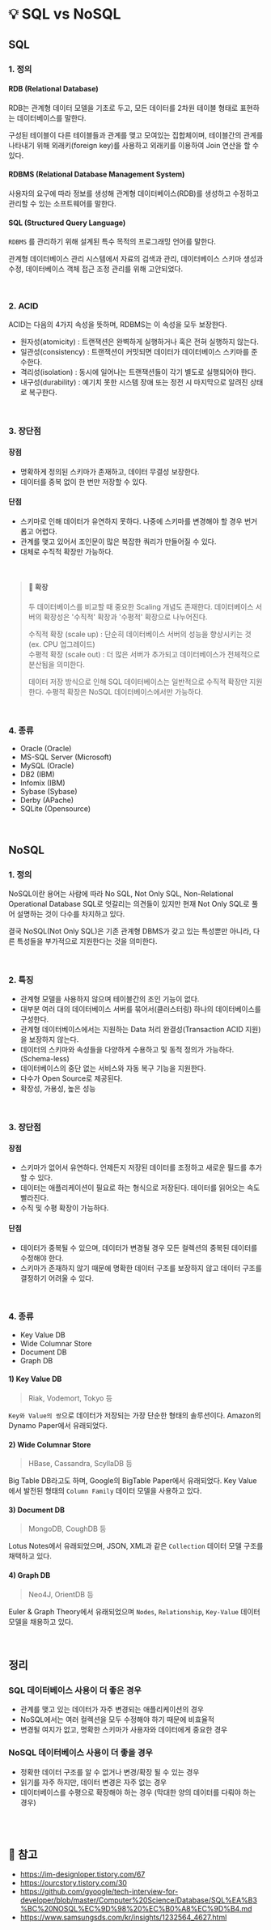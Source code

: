 # 💡 SQL vs NoSQL

## SQL 

### 1. 정의

#### RDB (Relational Database)

RDB는 관계형 데이터 모델을 기초로 두고, 모든 데이터를 2차원 테이블 형태로 표현하는 데이터베이스를 말한다.

구성된 테이블이 다른 테이블들과 관계를 맺고 모여있는 집합체이며, 테이블간의 관계를 나타내기 위해 외래키(foreign key)를 사용하고 외래키를 이용하여 Join 연산을 할 수 있다.

#### RDBMS (Relational Database Management System)

사용자의 요구에 따라 정보를 생성해 관계형 데이터베이스(RDB)를 생성하고 수정하고 관리할 수 있는 소프트웨어를 말한다.

#### SQL (Structured Query Language)

`RDBMS` 를 관리하기 위해 설계된 특수 목적의 프로그래밍 언어를 말한다.

관계형 데이터베이스 관리 시스템에서 자료의 검색과 관리, 데이터베이스 스키마 생성과 수정, 데이터베이스 객체 접근 조정 관리를 위해 고안되었다.

<br/> 

### 2. ACID
ACID는 다음의 4가지 속성을 뜻하며, RDBMS는 이 속성을 모두 보장한다.
- 원자성(atomicity) : 트랜잭션은 완벽하게 실행하거나 혹은 전혀 실행하지 않는다.
- 일관성(consistency) : 트랜잭션이 커밋되면 데이터가 데이터베이스 스키마를 준수한다.
- 격리성(isolation) : 동시에 일어나는 트랜잭션들이 각기 별도로 실행되어야 한다.
- 내구성(durability) : 예기치 못한 시스템 장애 또는 정전 시 마지막으로 알려진 상태로 복구한다.

<br/> 

### 3. 장단점

#### 장점
- 명확하게 정의된 스키마가 존재하고, 데이터 무결성 보장한다.
- 데이터를 중복 없이 한 번만 저장할 수 있다.

#### 단점
- 스키마로 인해 데이터가 유연하지 못하다. 나중에 스키마를 변경해야 할 경우 번거롭고 어렵다.
- 관계를 맺고 있어서 조인문이 많은 복잡한 쿼리가 만들어질 수 있다.
- 대체로 수직적 확장만 가능하다.

<br/>

> #### 🔖 확장 
> 두 데이터베이스를 비교할 때 중요한 Scaling 개념도 존재한다.
> 데이터베이스 서버의 확장성은 '수직적' 확장과 '수평적' 확장으로 나누어진다.
>
> 수직적 확장 (scale up) : 단순히 데이터베이스 서버의 성능을 향상시키는 것 (ex. CPU 업그레이드)   
> 수평적 확장 (scale out) : 더 많은 서버가 추가되고 데이터베이스가 전체적으로 분산됨을 의미한다.
>
> 데이터 저장 방식으로 인해 SQL 데이터베이스는 일반적으로 수직적 확장만 지원한다.
> 수평적 확장은 NoSQL 데이터베이스에서만 가능하다.

<br/> 

### 4. 종류

- Oracle (Oracle)
- MS-SQL Server (Microsoft)
- MySQL (Oracle)
- DB2 (IBM)
- Infomix (IBM)
- Sybase (Sybase)
- Derby (APache)
- SQLite (Opensource)

<br/>

## NoSQL

### 1. 정의

NoSQL이란 용어는  사람에 따라 No SQL, Not Only SQL, Non-Relational Operational Database SQL로 엇갈리는 의견들이 있지만 현재 Not Only SQL로 풀어 설명하는 것이 다수를 차지하고 있다.

결국 NoSQL(Not Only SQL)은 기존 관계형 DBMS가 갖고 있는 특성뿐만 아니라, 다른 특성들을 부가적으로 지원한다는 것을 의미한다.

<br/> 

### 2. 특징
- 관계형 모델을 사용하지 않으며 테이블간의 조인 기능이 없다.
- 대부분 여러 대의 데이터베이스 서버를 묶어서(클러스터링) 하나의 데이터베이스를 구성한다.
- 관계형 데이터베이스에서는 지원하는 Data 처리 완결성(Transaction ACID 지원)을 보장하지 않는다.
- 데이터의 스키마와 속성들을 다양하게 수용하고 및 동적 정의가 가능하다. (Schema-less)
- 데이터베이스의 중단 없는 서비스와 자동 복구 기능을 지원한다.
- 다수가 Open Source로 제공된다.
- 확장성, 가용성, 높은 성능

<br/> 

### 3. 장단점

#### 장점
- 스키마가 없어서 유연하다. 언제든지 저장된 데이터를 조정하고 새로운 필드를 추가할 수 있다.
- 데이터는 애플리케이션이 필요로 하는 형식으로 저장된다. 데이터를 읽어오는 속도 빨라진다.
- 수직 및 수평 확장이 가능하다.

#### 단점
- 데이터가 중복될 수 있으며, 데이터가 변경될 경우 모든 컬렉션의 중복된 데이터를 수정해야 한다.
- 스키마가 존재하지 않기 때문에 명확한 데이터 구조를 보장하지 않고 데이터 구조를 결정하기 어려울 수 있다.

<br/> 

### 4. 종류

- Key Value DB
- Wide Columnar Store
- Document DB
- Graph DB

#### 1) Key Value DB
> Riak, Vodemort, Tokyo 등

`Key와 Value의 쌍`으로 데이터가 저장되는 가장 단순한 형태의 솔루션이다.
Amazon의 Dynamo Paper에서 유래되었다. 


#### 2) Wide Columnar Store
> HBase, Cassandra, ScyllaDB 등

Big Table DB라고도 하며, Google의 BigTable Paper에서 유래되었다. 
Key Value 에서 발전된 형태의 `Column Family` 데이터 모델을 사용하고 있다.


#### 3) Document DB
> MongoDB, CoughDB 등

Lotus Notes에서 유래되었으며, JSON, XML과 같은 `Collection` 데이터 모델 구조를 채택하고 있다. 

#### 4) Graph DB
> Neo4J, OrientDB 등

Euler & Graph Theory에서 유래되었으며 `Nodes`, `Relationship`, `Key-Value` 데이터 모델을 채용하고 있다. 

<br/>

## 정리 
### SQL 데이터베이스 사용이 더 좋은 경우

- 관계를 맺고 있는 데이터가 자주 변경되는 애플리케이션의 경우
- NoSQL에서는 여러 컬렉션을 모두 수정해야 하기 때문에 비효율적
- 변경될 여지가 없고, 명확한 스키마가 사용자와 데이터에게 중요한 경우


### NoSQL 데이터베이스 사용이 더 좋을 경우

- 정확한 데이터 구조를 알 수 없거나 변경/확장 될 수 있는 경우
- 읽기를 자주 하지만, 데이터 변경은 자주 없는 경우
- 데이터베이스를 수평으로 확장해야 하는 경우 (막대한 양의 데이터를 다뤄야 하는 경우)

<br/><br/> 

## 🔖 참고
- https://im-designloper.tistory.com/67
- https://ourcstory.tistory.com/30
- https://github.com/gyoogle/tech-interview-for-developer/blob/master/Computer%20Science/Database/SQL%EA%B3%BC%20NOSQL%EC%9D%98%20%EC%B0%A8%EC%9D%B4.md
- https://www.samsungsds.com/kr/insights/1232564_4627.html

